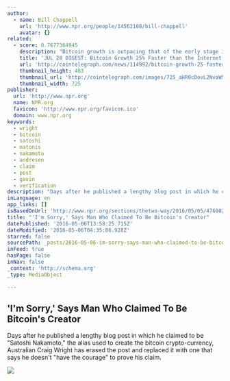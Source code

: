 ```yaml
---
author:
  - name: Bill Chappell
    url: 'http://www.npr.org/people/14562108/bill-chappell'
    avatar: {}
related:
  - score: 0.7677364945
    description: "Bitcoin growth is outpacing that of the early stage internet by almost 25%; an Estonian Angel List service will utilize Bitcoin's blockchain to secure its marketplace, and more top stories for July 28. In terms of investment, Bitcoin growth is outpacing that of the early stage internet by almost 25%, according to the latest figures compiled by IB Times UK."
    title: 'JUL 28 DIGEST: Bitcoin Growth 25% Faster than the Internet in 90s; Estonian Angel List Service Secures Marketplace with BTC Blockchain'
    url: 'http://cointelegraph.com/news/114992/bitcoin-growth-25-faster-than-the-internet-in-90s-estonian-angel-list-service-secures-marketplace-with-btc-blockchain'
    thumbnail_height: 483
    thumbnail_url: 'http://cointelegraph.com/images/725_aHR0cDovL2NvaW50ZWxlZ3JhcGguY29tL3N0b3JhZ2UvdXBsb2Fkcy92aWV3Lzk5MTkyNTk1NTE2YTJkMjFlYzE5NmJlZDM2MjYyNDQ1LnBuZw==.jpg'
    thumbnail_width: 725
publisher:
  url: 'http://www.npr.org'
  name: NPR.org
  favicon: 'http://www.npr.org/favicon.ico'
  domain: www.npr.org
keywords:
  - wright
  - bitcoin
  - satoshi
  - matonis
  - nakamoto
  - andresen
  - claim
  - post
  - gavin
  - verification
description: "Days after he published a lengthy blog post in which he claimed to be \"Satoshi Nakamoto,\" the alias used to create the bitcoin crypto-currency, Australian Craig Wright has erased the post and replaced it with one that says he doesn't \"have the courage\" to prove his claim."
inLanguage: en
app_links: []
isBasedOnUrl: 'http://www.npr.org/sections/thetwo-way/2016/05/05/476902856/-i-m-sorry-says-man-who-claimed-to-be-bitcoin-s-creator?utm_medium=RSS&utm_campaign=bitcoin'
title: "'I'm Sorry,' Says Man Who Claimed To Be Bitcoin's Creator"
datePublished: '2016-05-06T13:58:25.715Z'
dateModified: '2016-05-06T04:35:08.928Z'
starred: false
sourcePath: _posts/2016-05-06-im-sorry-says-man-who-claimed-to-be-bitcoins-creator.md
inFeed: true
hasPage: false
inNav: false
_context: 'http://schema.org'
_type: MediaObject

---
```

<article style=""><h1>'I'm Sorry,' Says Man Who Claimed To Be Bitcoin's Creator</h1><p>Days after he published a lengthy blog post in which he claimed to be "Satoshi Nakamoto," the alias used to create the bitcoin crypto-currency, Australian Craig Wright has erased the post and replaced it with one that says he doesn't "have the courage" to prove his claim.</p><img src="https://media.npr.org/include/images/facebook-default.jpg?s=1400" /></article>